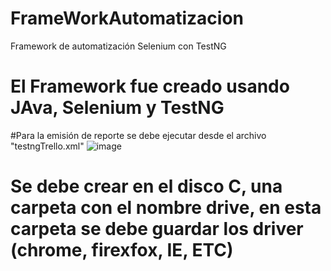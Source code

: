 # FrameWorkAutomatizacion
Framework de automatización Selenium con TestNG
# El Framework fue creado usando JAva, Selenium y TestNG
#Para la emisión de reporte se debe ejecutar desde el archivo "testngTrello.xml"
![image](https://user-images.githubusercontent.com/61758721/142299014-9cb05e03-0375-4725-bde5-8fba38aca1af.png)
# Se debe crear en el disco C, una carpeta con el nombre drive, en esta carpeta se debe guardar los driver (chrome, firexfox, IE, ETC)

